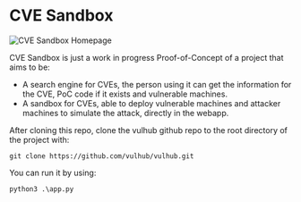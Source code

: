 ﻿# CVE Sandbox

![CVE Sandbox Homepage](https://i.imgur.com/jTSJpPs.png)

CVE Sandbox is just a work in progress Proof-of-Concept of a project that aims to be:

- A search engine for CVEs, the person using it can get the information for the CVE, PoC code if it exists and vulnerable machines.
- A sandbox for CVEs, able to deploy vulnerable machines and attacker machines to simulate the attack, directly in the webapp.


After cloning this repo, clone the vulhub github repo to the root directory of the project with:
```
git clone https://github.com/vulhub/vulhub.git
```

You can run it by using:
```
python3 .\app.py
```
